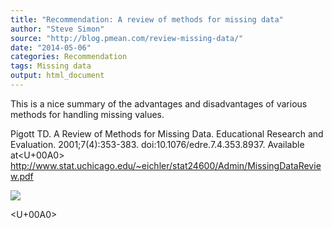 ```yaml
---
title: "Recommendation: A review of methods for missing data"
author: "Steve Simon"
source: "http://blog.pmean.com/review-missing-data/"
date: "2014-05-06"
categories: Recommendation
tags: Missing data
output: html_document
---
```


This is a nice summary of the advantages and disadvantages of various
methods for handling missing values.

<!---More--->

Pigott TD. A Review of Methods for Missing Data. Educational Research
and Evaluation. 2001;7(4):353-383. doi:10.1076/edre.7.4.353.8937.
Available at<U+00A0>
<http://www.stat.uchicago.edu/~eichler/stat24600/Admin/MissingDataReview.pdf>

![](http://www.pmean.com/images/images/14/review-missing-data01.png)



<U+00A0>


